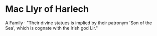 # Mac Llyr of Harlech
A Family
· "Their divine statues is implied by their patronym 'Son of the Sea', which is cognate with the Irish god Lir."

